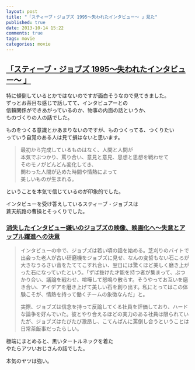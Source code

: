 ```yaml
---
layout: post
title: "「スティーブ・ジョブズ 1995～失われたインタビュー～ 」見た"
published: true
date: 2013-10-14 15:22
comments: true
tags: movie
categories: movie
---
```


## [「スティーブ・ジョブズ 1995～失われたインタビュー～ 」](http://www.stevejobs1995.com/)  
  
特に傾倒しているとかではないのですが面白そうなので見てきました。  
ずっとお茶目な感じで話してて、インタビュアーとの  
信頼関係ができあがっているのか、物事の内面の話というか、  
ものづくりの人の話でした。  
  
ものをつくる意識とかあまりないのですが、ものつくってる、つくりたい  
っていう自覚のある人は見て損はないと思います。  
  
> 最初から完成しているものはなく、人間と人間が  
> 本気でぶつかり、罵り合い、意見と意見、思想と思想を戦わせて  
> そのモノがどんどん変化してき、  
> 関わった人間が込めた時間や情熱によって  
> 美しいものが生まれる。  

ということを本気で信じているのが印象的でした。  
  
インタビューを受け答えしているスティーブ・ジョブスは  
蒼天航路の曹操とそっくりでした。  
  


### [消失したインタビュー嫌いのジョブズの映像、映画化へ～失意とアップル躍進への決意](http://zasshi.news.yahoo.co.jp/article?a=20130922-00010001-bjournal-ent)

> インタビューの中で、ジョブズは若い頃の話を始める。芝刈りのバイトで出会った老人が古い研磨機をジョブズに見せ、なんの変哲もない石ころが大きなうるさい音をたててこすれ合い、翌日には驚くほど美しく磨き上がった石になっていたという。「ずば抜けた才能を持つ者が集まって、ぶつかり合い、議論を戦わせ、喧嘩して怒鳴り散らす。そうやってお互いを磨き合い、アイデアを磨き上げて美しい石を創り出す。私にとってはこの体験こそが、情熱を持って働くチームの象徴なんだ」と。
> 
> 実際、ジョブズは信念を持って反論してくる社員を評価しており、ハードな論争を好んでいた。彼とやり合えるほどの実力のある社員は限られていたが、ジョブズはたびたび激昂し、こてんぱんに罵倒し合うということは日常茶飯事だったらしい。

極端にまとめると、黒いタートルネックを着た  
やたらアツいおじさんの話でした。  
  
本気のヤツは強い。

